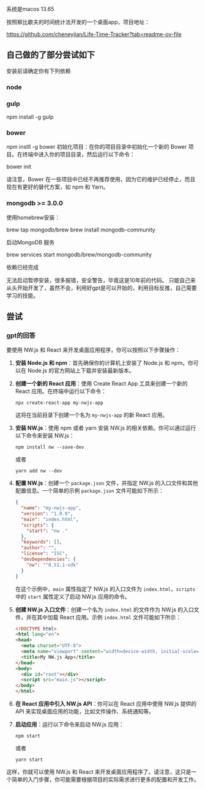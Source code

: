 系统是macos 13.65

按照柳比歇夫的时间统计法开发的一个桌面app，项目地址：

https://github.com/cheneyjian/Life-Time-Tracker?tab=readme-ov-file

## 自己做的了部分尝试如下

安装前请确定你有下列依赖

### node
### gulp  
npm install -g gulp
### bower 
npm instll -g bower
初始化项目：在你的项目目录中初始化一个新的 Bower 项目。在终端中进入你的项目目录，然后运行以下命令：

bower init

请注意，Bower 在一些项目中已经不再推荐使用，因为它的维护已经停止，而且现在有更好的替代方案，如 npm 和 Yarn。

### mongodb >= 3.0.0
使用homebrew安装：

brew tap mongodb/brew
brew install mongodb-community

启动MongoDB 服务

brew services start mongodb/brew/mongodb-community

依赖已经完成

无法启动暂停安装，很多报错，安全警告，毕竟这是10年前的代码。
只能自己来从头开始开发了，虽然不会，利用好gpt是可以开始的，利用目标反推，自己需要学习的技能。

## 尝试

### gpt的回答

要使用 NW.js 和 React 来开发桌面应用程序，你可以按照以下步骤操作：

1. **安装 Node.js 和 npm**：首先确保你的计算机上安装了 Node.js 和 npm。你可以在 Node.js 的官方网站上下载并安装最新版本。

2. **创建一个新的 React 应用**：使用 Create React App 工具来创建一个新的 React 应用。在终端中运行以下命令：

   ```
   npx create-react-app my-nwjs-app
   ```

   这将在当前目录下创建一个名为 `my-nwjs-app` 的新 React 应用。

3. **安装 NW.js**：使用 npm 或者 yarn 安装 NW.js 的相关依赖。你可以通过运行以下命令来安装 NW.js：

   ```
   npm install nw --save-dev
   ```

   或者

   ```
   yarn add nw --dev
   ```

4. **配置 NW.js**：创建一个 `package.json` 文件，并指定 NW.js 的入口文件和其他配置信息。一个简单的示例 `package.json` 文件可能如下所示：

   ```json
   {
     "name": "my-nwjs-app",
     "version": "1.0.0",
     "main": "index.html",
     "scripts": {
       "start": "nw ."
     },
     "keywords": [],
     "author": "",
     "license": "ISC",
     "devDependencies": {
       "nw": "^0.51.1-sdk"
     }
   }
   ```

   在这个示例中，`main` 属性指定了 NW.js 的入口文件为 `index.html`，`scripts` 中的 `start` 属性定义了启动 NW.js 应用的命令。

5. **创建 NW.js 入口文件**：创建一个名为 `index.html` 的文件作为 NW.js 的入口文件，并在其中加载 React 应用。示例 `index.html` 文件可能如下所示：

   ```html
   <!DOCTYPE html>
   <html lang="en">
   <head>
     <meta charset="UTF-8">
     <meta name="viewport" content="width=device-width, initial-scale=1.0">
     <title>My NW.js App</title>
   </head>
   <body>
     <div id="root"></div>
     <script src="main.js"></script>
   </body>
   </html>
   ```

6. **在 React 应用中引入 NW.js API**：你可以在 React 应用中使用 NW.js 提供的 API 来实现桌面应用的功能，比如文件操作、系统通知等。

7. **启动应用**：运行以下命令来启动 NW.js 应用：

   ```
   npm start
   ```

   或者

   ```
   yarn start
   ```

这样，你就可以使用 NW.js 和 React 来开发桌面应用程序了。请注意，这只是一个简单的入门步骤，你可能需要根据项目的实际需求进行更多的配置和开发工作。


